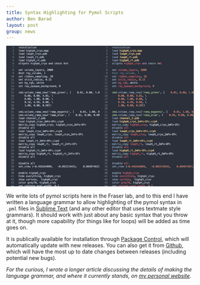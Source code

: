 ```yaml
---
title: Syntax Highlighting for Pymol Scripts
author: Ben Barad
layout: post
group: news
---
```


<img class="img-fluid" src="/static/img/pymol/Combined_screenshots.png" alt="Screenshots of pymol script before and after syntax highlighting">

We write lots of pymol scripts here in the Fraser lab, and to this end I have written a language grammar to allow highlighting of the pymol syntax in `.pml` files in [Sublime Text](https://www.sublimetext.com/) (and any other editor that uses textmate style grammars). It should work with just about any basic syntax that you throw at it, though more capability (for things like for loops) will be added as time goes on. 

It is publically available for installation through [Package Control](https://sublime.wbond.net/packages/Pymol%20Language), which will automatically update with new releases. You can also get it from [Github](https://github.com/bbarad/pymol_syntax), which will have the most up to date changes between releases (including potential new bugs).

_For the curious, I wrote a longer article discussing the details of making the language grammar, and where it currently stands, on [my personal website](http://benjaminbarad.com/2014/08/26/Pymol-highlighting/)._